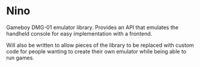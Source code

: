 # Nino

Gameboy DMG-01 emulator library. Provides an API that emulates the handheld console for easy implementation with a frontend.

Will also be written to allow pieces of the library to be replaced with custom code for people wanting to create their own emulator while being able to run games.
